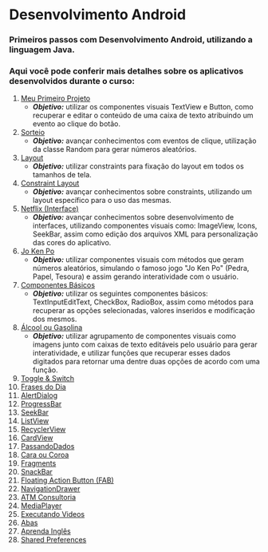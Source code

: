 # Desenvolvimento Android
### Primeiros passos com Desenvolvimento Android, utilizando a linguagem Java.
### Aqui você pode conferir mais detalhes sobre os aplicativos desenvolvidos durante o curso:
1) [Meu Primeiro Projeto](/01.%20Meu%20Primeiro%20Projeto)
   * ***Objetivo:*** utilizar os componentes visuais TextView e Button, como recuperar e editar o conteúdo de uma caixa de texto atribuindo um evento ao clique do botão.
2) [Sorteio](/02.%20Sorteio)
   * ***Objetivo:*** avançar conhecimentos com eventos de clique, utilização da classe Random para gerar números aleatórios.
3) [Layout](/03.%20Layout)
   * ***Objetivo:*** utilizar constraints para fixação do layout em todos os tamanhos de tela.
4) [Constraint Layout](/04.%20Constraint%20Layout)
   * ***Objetivo:*** avançar conhecimentos sobre constraints, utilizando um layout específico para o uso das mesmas.
5) [Netflix (Interface)](/05.%20Netflix%20(Interface))
   * ***Objetivo:*** avançar conhecimentos sobre desenvolvimento de interfaces, utilizando componentes visuais como: ImageView, Icons, SeekBar, assim como edição dos arquivos XML para personalização das cores do aplicativo.
6) [Jo Ken Po](/06.%20Jo%20Ken%20Po)
   * ***Objetivo:*** utilizar componentes visuais com métodos que geram números aleatórios, simulando o famoso jogo "Jo Ken Po" (Pedra, Papel, Tesoura) e assim gerando interatividade com o usuário.
7) [Componentes Básicos](/07.%20Componentes%20Basicos)
   * ***Objetivo:*** utilizar os seguintes componentes básicos: TextInputEditText, CheckBox, RadioBox, assim como métodos para recuperar as opções selecionadas, valores inseridos e modificação dos mesmos.
8) [Álcool ou Gasolina](/08.%20Álcool%20ou%20Gasolina)
   * ***Objetivo:*** utilizar agrupamento de componentes visuais como imagens junto com caixas de texto editáveis pelo usuário para gerar interatividade, e utilizar funções que recuperar esses dados digitados para retornar uma dentre duas opções de acordo com uma função.
9) [Toggle & Switch](/09.%20Toggle%20%26%20Switch)
10) [Frases do Dia](/10.%20Frases%20do%20Dia)
11) [AlertDialog](/11.%20AlertDialog)
12) [ProgressBar](/12.%20ProgressBar)
13) [SeekBar](/13.%20SeekBar)
14) [ListView](/14.%20ListView)
15) [RecyclerView](/15.%20RecyclerView)
16) [CardView](/16.%20CardView)
17) [PassandoDados](/17.%20PassandoDados)
18) [Cara ou Coroa](/18.%20Cara%20ou%20Coroa)
19) [Fragments](/19.%20Fragments)
20) [SnackBar](/20.%20SnackBar)
21) [Floating Action Button (FAB)](/21.%20Floating%20Action%20Button%20(FAB))
22) [NavigationDrawer](/22.%20NavigationDrawer)
23) [ATM Consultoria](/23.%20ATM%20Consultoria)
24) [MediaPlayer](/24.%20MediaPlayer)
25) [Executando Videos](/25.%20Executando%20Videos)
26) [Abas](/26.%20Abas)
27) [Aprenda Inglês](/27.%20Aprenda%20Inglês)
28) [Shared Preferences](/28.%20Shared%20Preferences)
